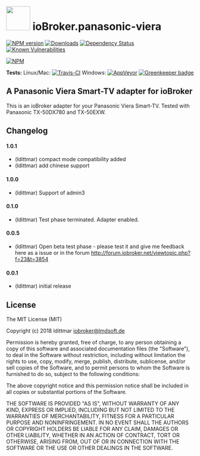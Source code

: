 <h1>
  <img src="https://raw.githubusercontent.com/iobroker-community-adapters/ioBroker.panasonic-viera/master/admin/panasonic-viera.png" width="64"/>
  ioBroker.panasonic-viera
</h1>

[![NPM version](http://img.shields.io/npm/v/iobroker.panasonic-viera.svg)](https://www.npmjs.com/package/iobroker.panasonic-viera)
[![Downloads](https://img.shields.io/npm/dm/iobroker.panasonic-viera.svg)](https://www.npmjs.com/package/iobroker.panasonic-viera)
[![Dependency Status](https://img.shields.io/david/iobroker-community-adapters/iobroker.panasonic-viera.svg)](https://david-dm.org/iobroker-community-adapters/iobroker.panasonic-viera)
[![Known Vulnerabilities](https://snyk.io/test/github/iobroker-community-adapters/ioBroker.panasonic-viera/badge.svg)](https://snyk.io/test/github/iobroker-community-adapters/ioBroker.panasonic-viera)

[![NPM](https://nodei.co/npm/iobroker.panasonic-viera.png?downloads=true)](https://nodei.co/npm/iobroker.panasonic-viera/)

**Tests:** Linux/Mac: [![Travis-CI](http://img.shields.io/travis/iobroker-community-adapters/ioBroker.panasonic-viera/master.svg)](https://travis-ci.org/iobroker-community-adapters/ioBroker.panasonic-viera)
Windows: [![AppVeyor](https://ci.appveyor.com/api/projects/status/github/iobroker-community-adapters/ioBroker.panasonic-viera?branch=master&svg=true)](https://ci.appveyor.com/project/iobroker-community-adapters/ioBroker-panasonic-viera/) 
[![Greenkeeper badge](https://badges.greenkeeper.io/iobroker-community-adapters/ioBroker.panasonic-viera.svg)](https://greenkeeper.io/)

## A Panasonic Viera Smart-TV adapter for ioBroker

This is an ioBroker adapter for your Panasonic Viera Smart-TV. Tested with Panasonic TX-50DX780 and TX-50EXW.

## Changelog

#### 1.0.1
* (ldittmar) compact mode compatibility added
* (ldittmar) add chinese support

#### 1.0.0
* (ldittmar) Support of admin3

#### 0.1.0
* (ldittmar) Test phase terminated. Adapter enabled.

#### 0.0.5
* (ldittmar) Open beta test phase - please test it and give me feedback here as a issue or in the forum http://forum.iobroker.net/viewtopic.php?f=23&t=3854

#### 0.0.1
* (ldittmar) initial release

## License
The MIT License (MIT)

Copyright (c) 2018 ldittmar <iobroker@lmdsoft.de>

Permission is hereby granted, free of charge, to any person obtaining a copy
of this software and associated documentation files (the "Software"), to deal
in the Software without restriction, including without limitation the rights
to use, copy, modify, merge, publish, distribute, sublicense, and/or sell
copies of the Software, and to permit persons to whom the Software is
furnished to do so, subject to the following conditions:

The above copyright notice and this permission notice shall be included in
all copies or substantial portions of the Software.

THE SOFTWARE IS PROVIDED "AS IS", WITHOUT WARRANTY OF ANY KIND, EXPRESS OR
IMPLIED, INCLUDING BUT NOT LIMITED TO THE WARRANTIES OF MERCHANTABILITY,
FITNESS FOR A PARTICULAR PURPOSE AND NONINFRINGEMENT. IN NO EVENT SHALL THE
AUTHORS OR COPYRIGHT HOLDERS BE LIABLE FOR ANY CLAIM, DAMAGES OR OTHER
LIABILITY, WHETHER IN AN ACTION OF CONTRACT, TORT OR OTHERWISE, ARISING FROM,
OUT OF OR IN CONNECTION WITH THE SOFTWARE OR THE USE OR OTHER DEALINGS IN
THE SOFTWARE.